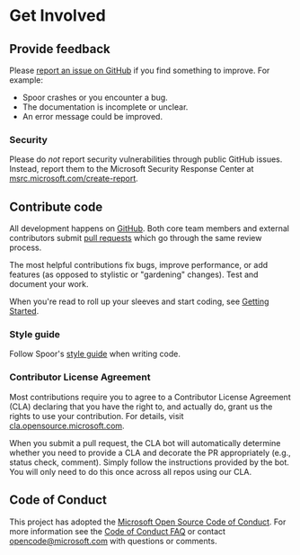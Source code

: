 # Get Involved

## Provide feedback

Please [report an issue on GitHub][github-issue] if you find something to
improve. For example:

* Spoor crashes or you encounter a bug.
* The documentation is incomplete or unclear.
* An error message could be improved.

### Security

Please do _not_ report security vulnerabilities through public GitHub issues.
Instead, report them to the Microsoft Security Response Center at
[msrc.microsoft.com/create-report][msrc-create-report].

## Contribute code

All development happens on [GitHub][github]. Both core team members and external
contributors submit [pull requests][github-pr] which go through the same review
process.

The most helpful contributions fix bugs, improve performance, or add features
(as opposed to stylistic or "gardening" changes). Test and document your work.

When you're read to roll up your sleeves and start coding, see
[Getting Started][getting-started].

### Style guide

Follow Spoor's [style guide][style-guide] when writing code.

### Contributor License Agreement

Most contributions require you to agree to a Contributor License Agreement (CLA)
declaring that you have the right to, and actually do, grant us the rights to
use your contribution. For details, visit
[cla.opensource.microsoft.com][microsoft-cla].

When you submit a pull request, the CLA bot will automatically determine whether
you need to provide a CLA and decorate the PR appropriately (e.g., status check,
comment). Simply follow the instructions provided by the bot. You will only need
to do this once across all repos using our CLA.

## Code of Conduct

This project has adopted the
[Microsoft Open Source Code of Conduct][code-of-conduct]. For more information
see the [Code of Conduct FAQ][code-of-conduct-faq] or contact
[opencode@microsoft.com][opencode-email] with questions or comments.

[code-of-conduct-faq]: https://opensource.microsoft.com/codeofconduct/faq/
[code-of-conduct]: https://opensource.microsoft.com/codeofconduct/
[getting-started]: getting-started.md
[github-issue]: https://github.com/microsoft/spoor/issues
[github-pr]: https://github.com/microsoft/spoor/issues
[github]: https://github.com/microsoft/spoor
[microsoft-cla]: https://cla.opensource.microsoft.com
[msrc-create-report]: https://msrc.microsoft.com/create-report
[opencode-email]: mailto:opencode@microsoft.com
[style-guide]: style-guide.md
